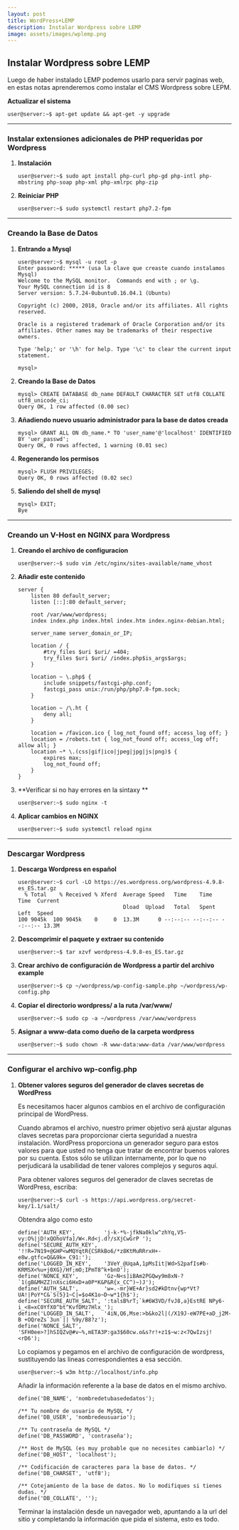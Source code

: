 ```yaml
---
layout: post
title: WordPress+LEMP
description: Instalar Wordpress sobre LEMP
image: assets/images/wplemp.png
---
```

##  Instalar Wordpress sobre LEMP ##

Luego de haber instalado LEMP podemos usarlo para servir paginas web, en estas notas aprenderemos como instalar el CMS Wordpress sobre LEPM.

**Actualizar el sistema**
   ```shell
   user@server:~$ apt-get update && apt-get -y upgrade 
   ```
------
### Instalar extensiones adicionales de PHP requeridas por Wordpress ###

1. **Instalación**

   ```shell
   user@server:~$ sudo apt install php-curl php-gd php-intl php-mbstring php-soap php-xml php-xmlrpc php-zip
   ```

2. **Reiniciar PHP**

   ```shell
   user@server:~$ sudo systemctl restart php7.2-fpm
   ```
------
### Creando la Base de Datos ###

1. **Entrando a Mysql**

   ```mysql
   user@server:~$ mysql -u root -p
   Enter password: ***** (usa la clave que creaste cuando instalamos Mysql)
   Welcome to the MySQL monitor.  Commands end with ; or \g.
   Your MySQL connection id is 8
   Server version: 5.7.24-0ubuntu0.16.04.1 (Ubuntu)
   
   Copyright (c) 2000, 2018, Oracle and/or its affiliates. All rights reserved.
   
   Oracle is a registered trademark of Oracle Corporation and/or its
   affiliates. Other names may be trademarks of their respective
   owners.
   
   Type 'help;' or '\h' for help. Type '\c' to clear the current input statement.
   
   mysql> 
   ```

2. **Creando la Base de Datos**

   ```mysql
   mysql> CREATE DATABASE db_name DEFAULT CHARACTER SET utf8 COLLATE utf8_unicode_ci;
   Query OK, 1 row affected (0.00 sec)
   ```

3. **Añadiendo nuevo usuario administrador para la base de datos creada**

   ```mysql
   mysql> GRANT ALL ON db_name.* TO 'user_name'@'localhost' IDENTIFIED BY 'uer_passwd';
   Query OK, 0 rows affected, 1 warning (0.01 sec)
   ```

4. **Regenerando los permisos**

   ```mysql
   mysql> FLUSH PRIVILEGES;
   Query OK, 0 rows affected (0.02 sec)
   ```

5. **Saliendo del shell de mysql**

   ```mysql
   mysql> EXIT;
   Bye
   ```
------

### Creando un V-Host en NGINX para Wordpress ###

1. **Creando el archivo de configuracion**

   ```shell
   user@server:~$ sudo vim /etc/nginx/sites-available/name_vhost
   ```

2. **Añadir este contenido**

   ```nginx
   server {
       listen 80 default_server;
       listen [::]:80 default_server;
   
       root /var/www/wordpress;
       index index.php index.html index.htm index.nginx-debian.html;
   
       server_name server_domain_or_IP;
   
       location / {
           #try_files $uri $uri/ =404;
           try_files $uri $uri/ /index.php$is_args$args;
       }
   
       location ~ \.php$ {
           include snippets/fastcgi-php.conf;
           fastcgi_pass unix:/run/php/php7.0-fpm.sock;
       }
   
       location ~ /\.ht {
           deny all;
       }
   
       location = /favicon.ico { log_not_found off; access_log off; }
       location = /robots.txt { log_not_found off; access_log off; allow all; }
       location ~* \.(css|gif|ico|jpeg|jpg|js|png)$ {
           expires max;
           log_not_found off;
       }
   }
   ```
3. **Verificar si no hay errores en la sintaxy **

   ```nginx
   user@server:~$ sudo nginx -t
   ```
4. **Aplicar cambios en NGINX**
   ```shell
   user@server:~$ sudo systemctl reload nginx 
   ```

------

### Descargar Wordpress ###

1. **Descarga Wordpress en español**

   ```shell
   user@server:~$ curl -LO https://es.wordpress.org/wordpress-4.9.8-es_ES.tar.gz
     % Total    % Received % Xferd  Average Speed   Time    Time     Time  Current
                                    Dload  Upload   Total   Spent    Left  Speed
   100 9045k  100 9045k    0     0  13.3M      0 --:--:-- --:--:-- --:--:-- 13.3M
   ```
2. **Descomprimir el paquete y extraer su contenido**

   ```shell
   user@server:~$ tar xzvf wordpress-4.9.8-es_ES.tar.gz
   ```
3. **Crear archivo de configuración de Wordpress a partir del archivo example**

   ```shell
   user@server:~$ cp ~/wordpress/wp-config-sample.php ~/wordpress/wp-config.php
   ```
4. **Copiar el directorio wordpress/ a la ruta /var/www/**

   ```shell
   user@server:~$ sudo cp -a ~/wordpress /var/www/wordpress
   ```
5. **Asignar a www-data como dueño de la carpeta wordpress**

   ```shell
   user@server:~$ sudo chown -R www-data:www-data /var/www/wordpress
   ```

------

### Configurar el archivo wp-config.php ###

1. **Obtener valores seguros del generador de claves secretas de WordPress**

   Es necesitamos hacer algunos cambios en el archivo de configuración principal de WordPress.

   Cuando abramos el archivo, nuestro primer objetivo será ajustar algunas claves secretas para proporcionar cierta seguridad a nuestra instalación. WordPress proporciona un generador seguro para estos valores para que usted no tenga que tratar de encontrar buenos valores por su cuenta. Estos sólo se utilizan internamente, por lo que no perjudicará la usabilidad de tener valores complejos y seguros aquí.

   Para obtener valores seguros del generador de claves secretas de WordPress, escriba:

   ```shell
   user@server:~$ curl -s https://api.wordpress.org/secret-key/1.1/salt/
   ```

   Obtendra algo como esto

   ```php+HTML
   define('AUTH_KEY',         'j-k-*%-jfkNa0klw^zhYq,V5-vy:O%|jD!xQOhoVfa]/W<.Rd<j.d?/sXjCwGrP ');
   define('SECURE_AUTH_KEY',  '!!R=7N19+@GHP<wMQYqtR{CSRkBo6/*z8KtMuRRrxH+-e8w.gtfc=Q&&9k=_C91:');
   define('LOGGED_IN_KEY',    '3VeY_@UqaA,1pMsIit|Wd>S2pafIs#b-KRMSX<%u+j0XG}/Hf;mO;IPmT8^k+bnO');
   define('NONCE_KEY',        'Gz~N<s]iBAm2PGQwy9m8xN-?`1(gB&MHZZ)nXsci6HxD+a0P*K&P&R{x_CC^)~)J');
   define('AUTH_SALT',        'w=.-mr}WE+Ar}sd2#kDtnv{wp*Vt?UA!|PoY*C&`S(5}1~C|=$o4K1o~D~w*1{h$');
   define('SECURE_AUTH_SALT', ':talsB%rT;`k#6W3VD/fvJ8,a}EstRE NPy6-i_<8=xC0YfX0^bt^KvfDMz7Hlx_');
   define('LOGGED_IN_SALT',   '4iN,Q6,Mse:>b&ko2l|(/X19J-eW7PE+aD_j2M-B +OQreZs`3un`|| %9y/B8?z');
   define('NONCE_SALT',       'SFH0ee>?]hSIQZv@#v~%,mETA3P:ga3$60cw.o&s?r!+z1$~w:z<7QwIzsj!<rD6');
   ```

   Lo copiamos y pegamos en el archivo de configuración de wordpress, sustituyendo las lineas correspondientes a esa sección.

   ```shell
   user@server:~$ w3m http://localhost/info.php
   ```

   Añadir la información referente a la base de datos en el mismo archivo.

   ```php+HTML
   define('DB_NAME', 'nombredetubasededatos');
   
   /** Tu nombre de usuario de MySQL */
   define('DB_USER', 'nombredeusuario');
   
   /** Tu contraseña de MySQL */
   define('DB_PASSWORD', 'contraseña');
   
   /** Host de MySQL (es muy probable que no necesites cambiarlo) */
   define('DB_HOST', 'localhost');
   
   /** Codificación de caracteres para la base de datos. */
   define('DB_CHARSET', 'utf8');
   
   /** Cotejamiento de la base de datos. No lo modifiques si tienes dudas. */
   define('DB_COLLATE', '');
   ```

   Terminar la instalación desde un navegador web, apuntando a la url del sitio y completando la información que pida el sistema, esto es todo.
